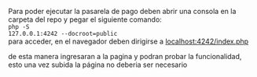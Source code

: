 Para poder ejecutar la pasarela de pago deben abrir una consola en la carpeta del repo y pegar el siguiente comando: <br> <code>php -S 127.0.0.1:4242 --docroot=public</code>
<br>para acceder, en el navegador deben dirigirse a [localhost:4242/index.php](localhost:4242/index.php)

de esta manera ingresaran a la pagina y podran probar la funcionalidad, esto una vez subida la página no deberia ser necesario
